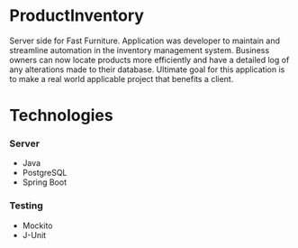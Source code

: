 # ProductInventory
Server side for Fast Furniture. Application was developer to maintain and streamline automation in the inventory management system.
Business owners can now locate products more efficiently and have a detailed log of any alterations made to their database. Ultimate goal for this application is to make a real world applicable project that benefits a client.

# Technologies
### Server 
 * Java
 * PostgreSQL
 * Spring Boot 
 
 ### Testing
  * Mockito
  * J-Unit
  



